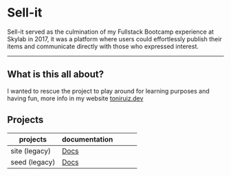 # Sell-it

Sell-it served as the culmination of my Fullstack Bootcamp experience at Skylab in 2017, it was a platform where users could effortlessly publish their items and communicate directly with those who expressed interest.

---

## What is this all about?

I wanted to rescue the project to play around for learning purposes and having fun, more info in my website [toniruiz.dev](https://www.toniruiz.dev)

## Projects

| projects            | documentation |   |   |   |
|---------------------|---------------|---|---|---|
| site (legacy)       | [Docs](./apps/legacy/site/README.md) |   |   |   |
| seed (legacy)       | [Docs](./apps/legacy/seed/README.md)            |   |   |   |
